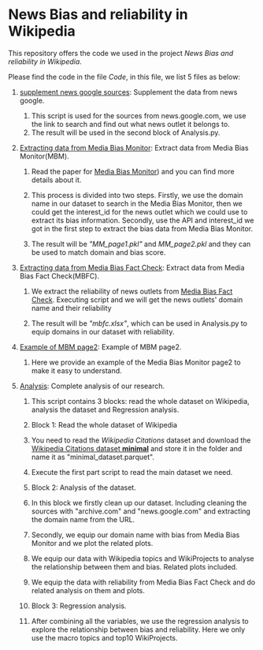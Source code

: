 # News Bias and reliability in Wikipedia

This repository offers the code we used in the project *News Bias and reliability in Wikipedia*.

Please find the code in the file *Code*, in this file, we list 5 files as below:
1. [supplement news google sources](Code/get_news_google_source.py): Supplement the data from news google.

    1. This script is used for the sources from news.google.com, we use the link to search and find out what news outlet it belongs to.
    2. The result will be used in the second block of Analysis.py.
2. [Extracting data from Media Bias Monitor](Code/get_bais_form_MM.py ): Extract data from Media Bias Monitor(MBM).

    1. Read the paper for [Media Bias Monitor](https://www.aaai.org/ocs/index.php/ICWSM/ICWSM18/paper/viewFile/17878/17020)) and you can find more details about it.

    2. This process is divided into two steps. Firstly, we use the domain name in our dataset to search in the Media Bias Monitor, then we could get the interest_id for the news outlet which we could use to extract its bias information. Secondly, use the API and interest_id we got in the first step to extract the bias data from Media Bias Monitor.
    3. The result will be *"MM_page1.pkl"* and *MM_page2.pkl* and they can be used to match domain and bias score. 

3. [Extracting data from Media Bias Fact Check](Code/get_reliability_form_MBFC.py ): Extract data from Media Bias Fact Check(MBFC).

    1. We extract the reliability of news outlets from [Media Bias Fact Check](https://mediabiasfactcheck.com/). Executing script and we will get the news outlets' domain name and their reliability

    2. The result will be *"mbfc.xlsx"*, which can be used in Analysis.py to equip domains in our dataset with reliability.

4. [Example of MBM page2](Code/example_MBM_page2.txt): Example of MBM page2.

    1. Here we provide an example of the Media Bias Monitor page2 to make it easy to understand.

5. [Analysis](Code/Analysis.py): Complete analysis of our research.

    1. This script contains 3 blocks: read the whole dataset on Wikipedia, analysis the dataset and Regression analysis.
    
    2. Block 1: Read the whole dataset of Wikipedia
      1. You need to read the *Wikipedia Citations* dataset and download the [Wikipedia Citations dataset **minimal**](https://github.com/Harshdeep1996/cite-classifications-wiki) and store it in the folder and name it as "minimal_dataset.parquet".
      2. Execute the first part script to read the main dataset we need.
    
    3. Block 2: Analysis of the dataset.
      1. In this block we firstly clean up our dataset. Including cleaning the sources with "archive.com" and "news.google.com" and extracting the domain name from the URL.
      2. Secondly, we equip our domain name with bias from Media Bias Monitor and we plot the related plots.
      3. We equip our data with Wikipedia topics and WikiProjects to analyse the relationship between them and bias. Related plots included.
      4. We equip the data with reliability from Media Bias Fact Check and do related analysis on them and plots.
    
    4. Block 3: Regression analysis.
      1. After combining all the variables, we use the regression analysis to explore the relationship between bias and reliability. Here we only use the macro topics and top10 WikiProjects. 
